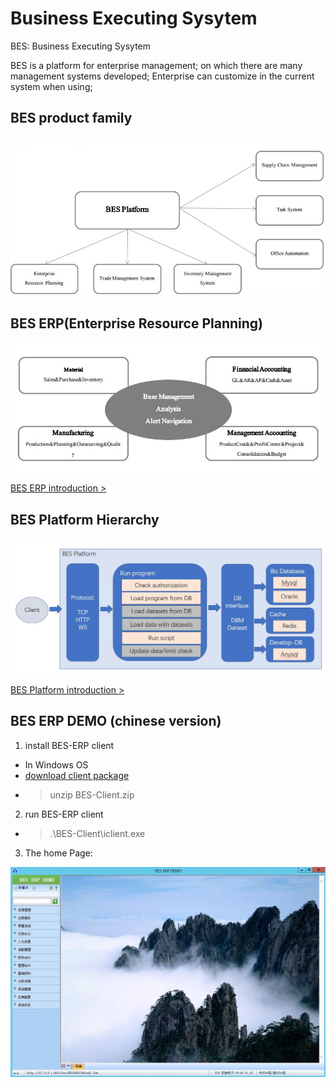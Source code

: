 # Business Executing Sysytem

BES: Business Executing Sysytem

BES is a platform for enterprise management;
on which there are many management systems developed;
Enterprise can customize in the current system when using;


## BES product family

![BES product family](./doc/BES-platform/images/bes-product-family.jpg)


## BES ERP(Enterprise Resource Planning)

![BES product family](./doc/BES-platform/images/bes-erp-function-modules.jpg)

[BES ERP introduction >](./BES-ERP-introduction.md)


## BES Platform Hierarchy​

![platform hierarchy](./doc/BES-platform/images/bes-platform.jpg)

[BES Platform introduction >](./BES-Platform-introduction.md)

## BES ERP DEMO (chinese version)
1. install BES-ERP client
- In Windows OS
- [download client package](./install/BES-ERP-DEMO/BES-Client.zip) 
- > unzip BES-Client.zip
2. run BES-ERP client 
- > .\BES-Client\iclient.exe
3. The home Page:

![BES ERP Home Page](./doc/BES-platform/images/bes-erp-home-page.jpg)

